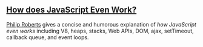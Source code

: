 ## [How does JavaScript Even Work?](https://www.youtube.com/watch?v=ioXBf3FAJt8)

[Philip Roberts](https://twitter.com/philip_roberts) gives a concise and humorous explanation of _how JavaScript even works_ including V8, heaps, stacks, Web APIs, DOM, ajax, setTimeout, callback queue, and event loops.
